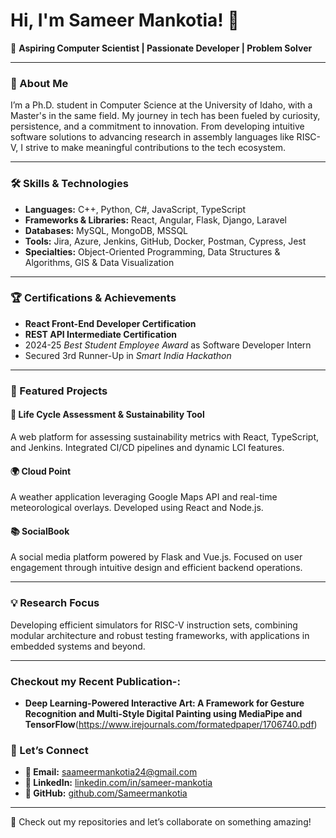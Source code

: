# Hi, I'm Sameer Mankotia! 👋  

🚀 **Aspiring Computer Scientist | Passionate Developer | Problem Solver**  

---

### 📜 About Me

I’m a Ph.D. student in Computer Science at the University of Idaho, with a Master's in the same field. My journey in tech has been fueled by curiosity, persistence, and a commitment to innovation. From developing intuitive software solutions to advancing research in assembly languages like RISC-V, I strive to make meaningful contributions to the tech ecosystem.  

---

### 🛠️ Skills & Technologies  

- **Languages:** C++, Python, C#, JavaScript, TypeScript  
- **Frameworks & Libraries:** React, Angular, Flask, Django, Laravel  
- **Databases:** MySQL, MongoDB, MSSQL  
- **Tools:** Jira, Azure, Jenkins, GitHub, Docker, Postman, Cypress, Jest  
- **Specialties:** Object-Oriented Programming, Data Structures & Algorithms, GIS & Data Visualization  

---

### 🏆 Certifications & Achievements  

- **React Front-End Developer Certification**  
- **REST API Intermediate Certification**  
- 2024-25 *Best Student Employee Award* as Software Developer Intern  
- Secured 3rd Runner-Up in *Smart India Hackathon*  

---

### 📘 Featured Projects  

#### 🌿 **Life Cycle Assessment & Sustainability Tool**  
A web platform for assessing sustainability metrics with React, TypeScript, and Jenkins. Integrated CI/CD pipelines and dynamic LCI features.  

#### 🌍 **Cloud Point**  
A weather application leveraging Google Maps API and real-time meteorological overlays. Developed using React and Node.js.  

#### 📚 **SocialBook**  
A social media platform powered by Flask and Vue.js. Focused on user engagement through intuitive design and efficient backend operations.  

---

### 💡 Research Focus  

Developing efficient simulators for RISC-V instruction sets, combining modular architecture and robust testing frameworks, with applications in embedded systems and beyond.  

---
### Checkout my Recent Publication-:
- **Deep Learning-Powered Interactive Art: A Framework for Gesture Recognition and Multi-Style Digital Painting using MediaPipe and TensorFlow**(https://www.irejournals.com/formatedpaper/1706740.pdf)

### 🤝 Let’s Connect  

- **📧 Email:** [saameermankotia24@gmail.com](mailto:saameermankotia24@gmail.com)  
- **💼 LinkedIn:** [linkedin.com/in/sameer-mankotia](#)  
- **🔗 GitHub:** [github.com/Sameermankotia](#)  

---

🎉 Check out my repositories and let’s collaborate on something amazing!
